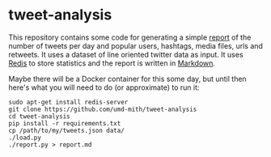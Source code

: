 # tweet-analysis

This repository contains some code for generating a simple [report] of the
number of tweets per day and popular users, hashtags, media files, urls and
retweets.  It uses a dataset of line oriented twitter data as input. It uses
[Redis] to store statistics and the report is written in [Markdown].

Maybe there will be a Docker container for this some day, but until then here's
what you will need to do (or approximate) to run it:

```
sudo apt-get install redis-server
git clone https://github.com/umd-mith/tweet-analysis
cd tweet-analysis
pip install -r requirements.txt 
cp /path/to/my/tweets.json data/
./load.py
./report.py > report.md
```

[MITH]: http://mith.umd.edu
[report]: https://github.com/edsu/ferguson-analysis/blob/master/report.md
[Redis]: http://redis.io
[Markdown]: https://en.wikipedia.org/wiki/Markdown
